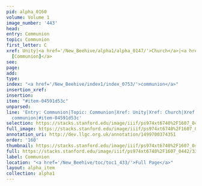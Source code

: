 ```yaml
---
pid: alpha_0160
volume: Volume 1
image_number: '443'
head: 
entry: Communion
topic: Communion
first_letter: C
xref: Unity|<a href='/New_Beehive/alpha1/alpha_0147/'>Church</a>|<a href='/New_Beehive/toc/toc2_345/'>1790
  [Communion]</a>
see: 
page: 
add: 
type: 
index: "<a href='/New_Beehive/index1/index_0753/'>communion</a>"
insertion_xref: 
insertion: 
item: "#item-04591d53c"
unparsed: 
line: 'Entry: Communion|Topic: Communion|Xref: Unity|Xref: Church|Xref: 1790 [Communion]|Index:
  communion|#item-04591d53c'
selection: https://stacks.stanford.edu/image/iiif/ps974xt6740%2F1607_0442/335,1397,3131,425/full/0/default.jpg
full_image: https://stacks.stanford.edu/image/iiif/ps974xt6740%2F1607_0442/full/full/0/default.jpg
annotation_uri: http://dev.llgc.org.uk/annotation/1499700374351
order: '160'
thumbnail: https://stacks.stanford.edu/image/iiif/ps974xt6740%2F1607_0442/335,1397,600,180/250,/0/default.jpg
full: https://stacks.stanford.edu/image/iiif/ps974xt6740%2F1607_0442/335,1397,3131,425/full/0/default.jpg
label: Communion
location: "<a href='/New_Beehive/toc/toc1_433/'>Full Page</a>"
layout: alpha_item
collection: alpha1
---
```


